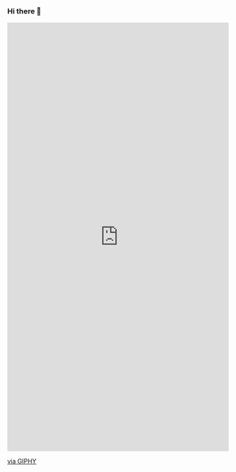 ### Hi there 👋

<!--
**Jasmin-rios/Jasmin-rios** is a ✨ _special_ ✨ repository because its `README.md` (this file) appears on your GitHub profile.

Here are some ideas to get you started:

- 🔭 I’m currently working on ...
- 🌱 I’m currently learning ...
- 👯 I’m looking to collaborate on ...
- 🤔 I’m looking for help with ...
- 💬 Ask me about ...
- 📫 How to reach me: ...
- 😄 Pronouns: ...
- ⚡ Fun fact: ...
-->
<div style="width:100%; height:0;padding-bottom:194%;position:relative;"><iframe src="https://giphy.com/embed/jTHti8z6rjrUZmBgOp" width="100%" height="100%" style="position:absolute" frameBorder="0" class="giphy-embed" allowFullScreen></iframe></div><p><a href="https://giphy.com/gifs/kodewithklossy-kwk-kode-with-klossy-jTHti8z6rjrUZmBgOp">via GIPHY</a></p>
